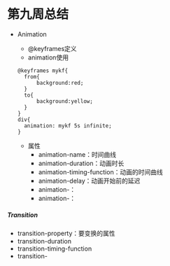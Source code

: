 # 第九周总结





- Animation

  - @keyframes定义
  - animation使用

  ```
  @keyframes mykf{
  	from{
  		background:red;
  	}
  	to{
  		background:yellow;
  	}
  }
  div{
  	animation: mykf 5s infinite;
  }
  ```

  - 属性
    - animation-name：时间曲线
    - animation-duration：动画时长
    - animation-timing-function：动画的时间曲线
    - animation-delay：动画开始前的延迟
    - animation-：
    - animation-：

##### Transition

- transition-property：要变换的属性
- transition-duration
- transition-timing-function
- transition-